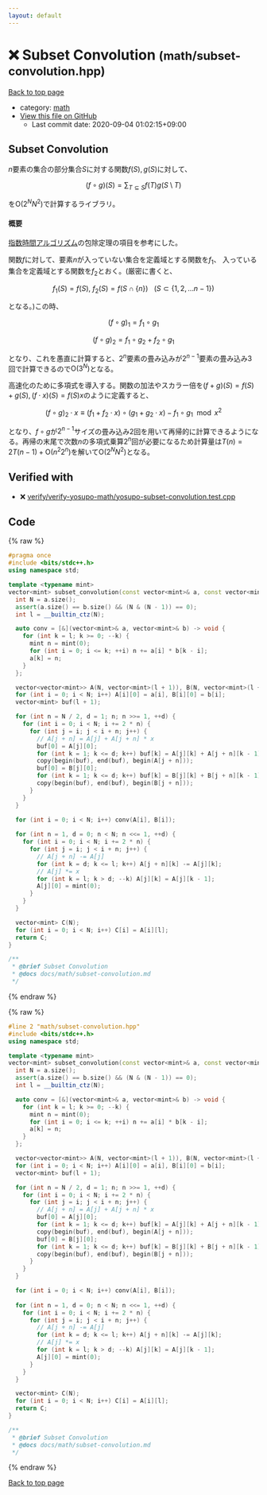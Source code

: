 ```yaml
---
layout: default
---
```


<!-- mathjax config similar to math.stackexchange -->
<script type="text/javascript" async
  src="https://cdnjs.cloudflare.com/ajax/libs/mathjax/2.7.5/MathJax.js?config=TeX-MML-AM_CHTML">
</script>
<script type="text/x-mathjax-config">
  MathJax.Hub.Config({
    TeX: { equationNumbers: { autoNumber: "AMS" }},
    tex2jax: {
      inlineMath: [ ['$','$'] ],
      processEscapes: true
    },
    "HTML-CSS": { matchFontHeight: false },
    displayAlign: "left",
    displayIndent: "2em"
  });
</script>

<script type="text/javascript" src="https://cdnjs.cloudflare.com/ajax/libs/jquery/3.4.1/jquery.min.js"></script>
<script src="https://cdn.jsdelivr.net/npm/jquery-balloon-js@1.1.2/jquery.balloon.min.js" integrity="sha256-ZEYs9VrgAeNuPvs15E39OsyOJaIkXEEt10fzxJ20+2I=" crossorigin="anonymous"></script>
<script type="text/javascript" src="../../assets/js/copy-button.js"></script>
<link rel="stylesheet" href="../../assets/css/copy-button.css" />


# :x: Subset Convolution <small>(math/subset-convolution.hpp)</small>

<a href="../../index.html">Back to top page</a>

* category: <a href="../../index.html#7e676e9e663beb40fd133f5ee24487c2">math</a>
* <a href="{{ site.github.repository_url }}/blob/master/math/subset-convolution.hpp">View this file on GitHub</a>
    - Last commit date: 2020-09-04 01:02:15+09:00





## Subset Convolution

$n$要素の集合の部分集合$S$に対する関数$f(S),g(S)$に対して、

$$(f \circ g)(S) = \sum_{T \subseteq S}f(T)g(S\setminus T)$$

を$\mathrm{O}(2^N N^2)$で計算するライブラリ。

#### 概要

[指数時間アルゴリズム](https://www.slideshare.net/wata_orz/ss-12131479)の包除定理の項目を参考にした。

関数$f$に対して、要素$n$が入っていない集合を定義域とする関数を$f_1$、
入っている集合を定義域とする関数を$f_2$とおく。(厳密に書くと、

$$f_1(S) = f(S),\ f_2(S) = f(S \cap \lbrace n\rbrace) \ \ \ (S\subset\lbrace1,2,\ldots n-1\rbrace)$$

となる。)この時、

$$ (f\circ g)_1 = f_1 \circ g_1$$

$$ (f\circ g)_2 = f_1 \circ g_2 + f_2 \circ g_1$$

となり、これを愚直に計算すると、$2^n$要素の畳み込みが$2^{n-1}$要素の畳み込み$3$回で計算できるので$\mathrm{O}(3^N)$となる。

高速化のために多項式を導入する。関数の加法やスカラー倍を$(f+g)(S)=f(S)+g(S),(f\cdot x)(S)=f(S)x$のように定義すると、

$$(f\circ g)_2\cdot x\equiv (f_1+f_2\cdot x)\circ(g_1+g_2\cdot x)-f_1\circ g_1 \mod x^2$$

となり、$f\circ g$が$2^{n-1}$サイズの畳み込み$2$回を用いて再帰的に計算できるようになる。再帰の末尾で次数$n$の多項式乗算$2^n$回が必要になるため計算量は$T(n)=2T(n-1)+\mathrm{O}(n^2 2^n)$を解いて$\mathrm{O}(2^N N^2)$となる。


## Verified with

* :x: <a href="../../verify/verify/verify-yosupo-math/yosupo-subset-convolution.test.cpp.html">verify/verify-yosupo-math/yosupo-subset-convolution.test.cpp</a>


## Code

<a id="unbundled"></a>
{% raw %}
```cpp
#pragma once
#include <bits/stdc++.h>
using namespace std;

template <typename mint>
vector<mint> subset_convolution(const vector<mint>& a, const vector<mint>& b) {
  int N = a.size();
  assert(a.size() == b.size() && (N & (N - 1)) == 0);
  int l = __builtin_ctz(N);

  auto conv = [&](vector<mint>& a, vector<mint>& b) -> void {
    for (int k = l; k >= 0; --k) {
      mint n = mint(0);
      for (int i = 0; i <= k; ++i) n += a[i] * b[k - i];
      a[k] = n;
    }
  };

  vector<vector<mint>> A(N, vector<mint>(l + 1)), B(N, vector<mint>(l + 1));
  for (int i = 0; i < N; i++) A[i][0] = a[i], B[i][0] = b[i];
  vector<mint> buf(l + 1);

  for (int n = N / 2, d = 1; n; n >>= 1, ++d) {
    for (int i = 0; i < N; i += 2 * n) {
      for (int j = i; j < i + n; j++) {
        // A[j + n] = A[j] + A[j + n] * x
        buf[0] = A[j][0];
        for (int k = 1; k <= d; k++) buf[k] = A[j][k] + A[j + n][k - 1];
        copy(begin(buf), end(buf), begin(A[j + n]));
        buf[0] = B[j][0];
        for (int k = 1; k <= d; k++) buf[k] = B[j][k] + B[j + n][k - 1];
        copy(begin(buf), end(buf), begin(B[j + n]));
      }
    }
  }

  for (int i = 0; i < N; i++) conv(A[i], B[i]);
  
  for (int n = 1, d = 0; n < N; n <<= 1, ++d) {
    for (int i = 0; i < N; i += 2 * n) {
      for (int j = i; j < i + n; j++) {
        // A[j + n] -= A[j]
        for (int k = d; k <= l; k++) A[j + n][k] -= A[j][k];
        // A[j] *= x
        for (int k = l; k > d; --k) A[j][k] = A[j][k - 1];
        A[j][0] = mint(0);
      }
    }
  }

  vector<mint> C(N);
  for (int i = 0; i < N; i++) C[i] = A[i][l];
  return C;
}

/**
 * @brief Subset Convolution
 * @docs docs/math/subset-convolution.md
 */

```
{% endraw %}

<a id="bundled"></a>
{% raw %}
```cpp
#line 2 "math/subset-convolution.hpp"
#include <bits/stdc++.h>
using namespace std;

template <typename mint>
vector<mint> subset_convolution(const vector<mint>& a, const vector<mint>& b) {
  int N = a.size();
  assert(a.size() == b.size() && (N & (N - 1)) == 0);
  int l = __builtin_ctz(N);

  auto conv = [&](vector<mint>& a, vector<mint>& b) -> void {
    for (int k = l; k >= 0; --k) {
      mint n = mint(0);
      for (int i = 0; i <= k; ++i) n += a[i] * b[k - i];
      a[k] = n;
    }
  };

  vector<vector<mint>> A(N, vector<mint>(l + 1)), B(N, vector<mint>(l + 1));
  for (int i = 0; i < N; i++) A[i][0] = a[i], B[i][0] = b[i];
  vector<mint> buf(l + 1);

  for (int n = N / 2, d = 1; n; n >>= 1, ++d) {
    for (int i = 0; i < N; i += 2 * n) {
      for (int j = i; j < i + n; j++) {
        // A[j + n] = A[j] + A[j + n] * x
        buf[0] = A[j][0];
        for (int k = 1; k <= d; k++) buf[k] = A[j][k] + A[j + n][k - 1];
        copy(begin(buf), end(buf), begin(A[j + n]));
        buf[0] = B[j][0];
        for (int k = 1; k <= d; k++) buf[k] = B[j][k] + B[j + n][k - 1];
        copy(begin(buf), end(buf), begin(B[j + n]));
      }
    }
  }

  for (int i = 0; i < N; i++) conv(A[i], B[i]);
  
  for (int n = 1, d = 0; n < N; n <<= 1, ++d) {
    for (int i = 0; i < N; i += 2 * n) {
      for (int j = i; j < i + n; j++) {
        // A[j + n] -= A[j]
        for (int k = d; k <= l; k++) A[j + n][k] -= A[j][k];
        // A[j] *= x
        for (int k = l; k > d; --k) A[j][k] = A[j][k - 1];
        A[j][0] = mint(0);
      }
    }
  }

  vector<mint> C(N);
  for (int i = 0; i < N; i++) C[i] = A[i][l];
  return C;
}

/**
 * @brief Subset Convolution
 * @docs docs/math/subset-convolution.md
 */

```
{% endraw %}

<a href="../../index.html">Back to top page</a>

